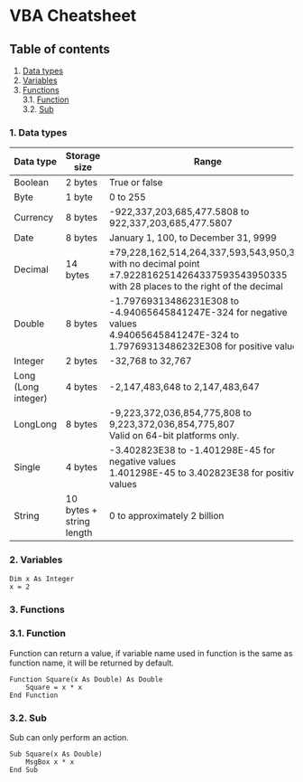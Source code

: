 # VBA Cheatsheet

## Table of contents

1. [Data types](#1.-Data-types)
2. [Variables](#2.-Variables)
3. [Functions](#3.-Functions)  
3.1. [Function](#3.1.-Function)  
3.2. [Sub](#3.2.-Sub)

### 1. Data types

| Data type | Storage size | Range |
|-----------|--------------|-------|
| Boolean   | 2 bytes      | True or false|
| Byte | 1 byte | 0 to 255 |
| Currency | 8 bytes | -922,337,203,685,477.5808 to 922,337,203,685,477.5807|
| Date | 8 bytes | January 1, 100, to December 31, 9999|
| Decimal | 14 bytes | ±79,228,162,514,264,337,593,543,950,335 with no decimal point <br /> ±7.9228162514264337593543950335 with 28 places to the right of the decimal |
| Double | 8 bytes | -1.79769313486231E308 to -4.94065645841247E-324 for negative values <br /> 4.94065645841247E-324 to 1.79769313486232E308 for positive values |
| Integer | 2 bytes | -32,768 to 32,767 |
| Long (Long integer) | 4 bytes | -2,147,483,648 to 2,147,483,647 |
| LongLong | 8 bytes | -9,223,372,036,854,775,808 to 9,223,372,036,854,775,807 <br />Valid on 64-bit platforms only. |
| Single | 4 bytes | -3.402823E38 to -1.401298E-45 for negative values <br />1.401298E-45 to 3.402823E38 for positive values|
| String | 10 bytes + string length | 0 to approximately 2 billion |

### 2. Variables

```vbnet
Dim x As Integer
x = 2
```

### 3. Functions

### 3.1. Function

Function can return a value, if variable name used in function is the same as function name, it will be returned by default.

```vbnet
Function Square(x As Double) As Double
    Square = x * x
End Function 
```

### 3.2. Sub

Sub can only perform an action.

```vbnet
Sub Square(x As Double)
    MsgBox x * x
End Sub
```